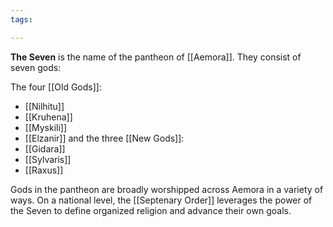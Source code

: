 ```yaml
---
tags:

---
```

**The Seven** is the name of the pantheon of [[Aemora]]. They consist of seven gods:

The four [[Old Gods]]:
- [[Nilhitu]]
- [[Kruhena]]
- [[Myskili]]
- [[Elzanir]]
and the three [[New Gods]]:
- [[Gidara]]
- [[Sylvaris]]
- [[Raxus]]

Gods in the pantheon are broadly worshipped across Aemora in a variety of ways. On a national level, the [[Septenary Order]] leverages the power of the Seven to define organized religion and advance their own goals.